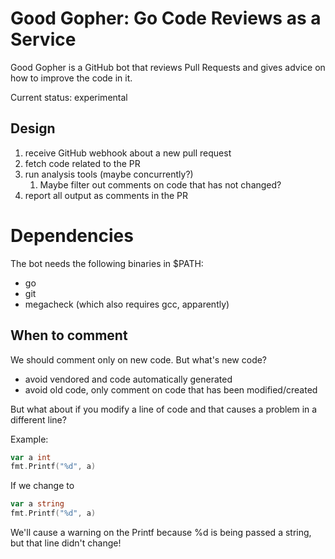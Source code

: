 # Good Gopher: Go Code Reviews as a Service

Good Gopher is a GitHub bot that reviews Pull Requests and gives
advice on how to improve the code in it.

Current status: experimental

## Design

1. receive GitHub webhook about a new pull request
2. fetch code related to the PR
3. run analysis tools (maybe concurrently?)
    1. Maybe filter out comments on code that has not changed?
4. report all output as comments in the PR

# Dependencies

The bot needs the following binaries in $PATH:

- go
- git
- megacheck (which also requires gcc, apparently)


## When to comment

We should comment only on new code.
But what's new code?

- avoid vendored and code automatically generated
- avoid old code, only comment on code that has been modified/created

But what about if you modify a line of code and that causes a problem in a different line?

Example:

```go
var a int
fmt.Printf("%d", a)
```

If we change to 

```go
var a string
fmt.Printf("%d", a)
```

We'll cause a warning on the Printf because %d is being passed a string, but that line didn't change!